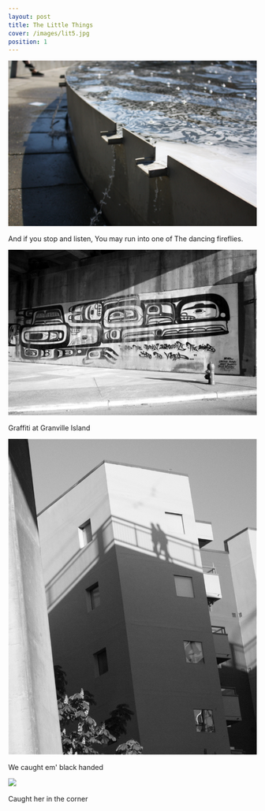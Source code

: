 ```yaml
---
layout: post
title: The Little Things
cover: /images/lit5.jpg
position: 1
---
```



<div class="photo">
  <img src="/images/example1_1027px.jpg"/>
  <p>And if you stop and listen,
You may run into one of
The dancing fireflies.</p>
</div>

<div class="photo">
  <img src="/images/graffiti_1027px.jpg"/>
  <p>Graffiti at Granville Island</p>
</div>

<div class="photo">
  <div class="left">
    <img src="/images/blackhanded_1027px.jpg"/>
    <p>We caught em' black handed</p>
  </div>
</div>

  <div class="photo">
      <img src="/images/lit5.jpg"/>
      <p>Caught her in the corner</p>
  </div>
